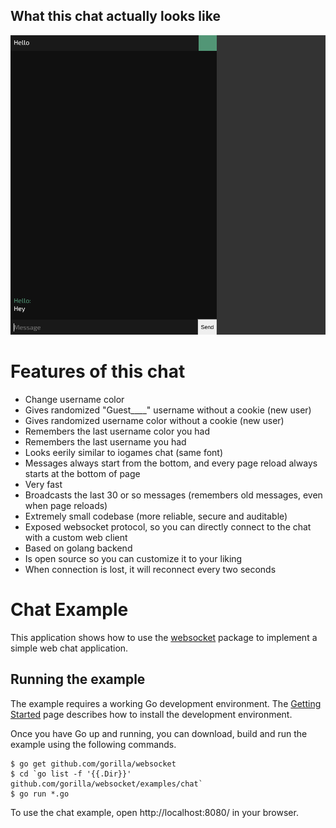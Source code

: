 ## What this chat actually looks like
![png](screenshots/screenshot.png)

# Features of this chat
- Change username color
- Gives randomized "Guest____" username without a cookie (new user)
- Gives randomized username color without a cookie (new user)
- Remembers the last username color you had
- Remembers the last username you had
- Looks eerily similar to iogames chat (same font)
- Messages always start from the bottom, and every page reload always starts at the bottom of page
- Very fast
- Broadcasts the last 30 or so messages (remembers old messages, even when page reloads)
- Extremely small codebase (more reliable, secure and auditable)
- Exposed websocket protocol, so you can directly connect to the chat with a custom web client
- Based on golang backend
- Is open source so you can customize it to your liking
- When connection is lost, it will reconnect every two seconds

# Chat Example

This application shows how to use the
[websocket](https://github.com/gorilla/websocket) package to implement a simple
web chat application.

## Running the example

The example requires a working Go development environment. The [Getting
Started](http://golang.org/doc/install) page describes how to install the
development environment.

Once you have Go up and running, you can download, build and run the example
using the following commands.

    $ go get github.com/gorilla/websocket
    $ cd `go list -f '{{.Dir}}' github.com/gorilla/websocket/examples/chat`
    $ go run *.go

To use the chat example, open http://localhost:8080/ in your browser.

